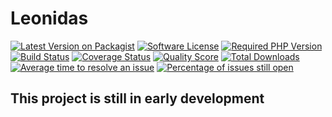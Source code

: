 # Leonidas

[![Latest Version on Packagist][badge.packagist.version]][link.packagist.home]
[![Software License][badge.license]](LICENSE.md)
[![Required PHP Version][badge.required-php]][link.php]
[![Build Status][badge.scrutinizer.build]][link.scrutinizer.inspections]
[![Coverage Status][badge.scrutinizer.coverage]][link.scrutinizer.code-structure]
[![Quality Score][badge.scrutinizer.code-quality]][link.scrutinizer.home]
[![Total Downloads][badge.packagist.downloads]][link.packagist.downloads]
[![Average time to resolve an issue][badge.isitmaintained.resolution]][link.isitmaintained]
[![Percentage of issues still open][badge.isitmaintained.issues]][link.isitmaintained]

<!-- [![Code Intelligence Status][badge.scrutinizer.code-intel]][link.scrutinizer.code-intel] -->
<!-- [![Build Status][badge.travis.build]][link.travis.build] -->

## This project is still in early development

[badge.isitmaintained.resolution]: https://isitmaintained.com/badge/resolution/spider-mane/leonidas.svg
[badge.isitmaintained.issues]: https://isitmaintained.com/badge/open/spider-mane/leonidas.svg
[badge.license]: https://img.shields.io/badge/license-GPLv3-blue.svg
[badge.packagist.downloads]: https://img.shields.io/packagist/dt/leonidas/leonidas.svg
[badge.packagist.version]: https://img.shields.io/packagist/v/leonidas/leonidas.svg
[badge.required-php]: https://img.shields.io/packagist/php-v/leonidas/leonidas.svg?colorB=%238892BF
[badge.scrutinizer.build]: https://img.shields.io/scrutinizer/build/g/spider-mane/leonidas
[badge.scrutinizer.code-intel]: https://scrutinizer-ci.com/g/spider-mane/leonidas/badges/code-intelligence.svg?b=master
[badge.scrutinizer.code-quality]: https://img.shields.io/scrutinizer/g/spider-mane/leonidas.svg
[badge.scrutinizer.coverage]: https://scrutinizer-ci.com/g/spider-mane/leonidas/badges/coverage.png?b=master
<!-- [badge.scrutinizer.coverage]: https://img.shields.io/scrutinizer/coverage/g/spider-mane/leonidas.svg -->
[badge.travis.build]: https://img.shields.io/travis/spider-mane/leonidas/master.svg

[link.author]: https://github.com/spider-mane
[link.contributors]: ../../contributors
[link.isitmaintained]: https://isitmaintained.com/project/spider-mane/leonidas
[link.packagist.downloads]: https://packagist.org/packages/leonidas/leonidas/stats
[link.packagist.home]: https://packagist.org/packages/leonidas/leonidas
[link.php]: https://php.net
[link.scrutinizer.code-intel]: https://scrutinizer-ci.com/code-intelligence
[link.scrutinizer.code-structure]: https://scrutinizer-ci.com/g/spider-mane/leonidas/code-structure
[link.scrutinizer.home]: https://scrutinizer-ci.com/g/spider-mane/leonidas
[link.scrutinizer.inspections]: https://scrutinizer-ci.com/g/spider-mane/leonidas/inspections
[link.travis.build]: https://travis-ci.org/spider-mane/leonidas
